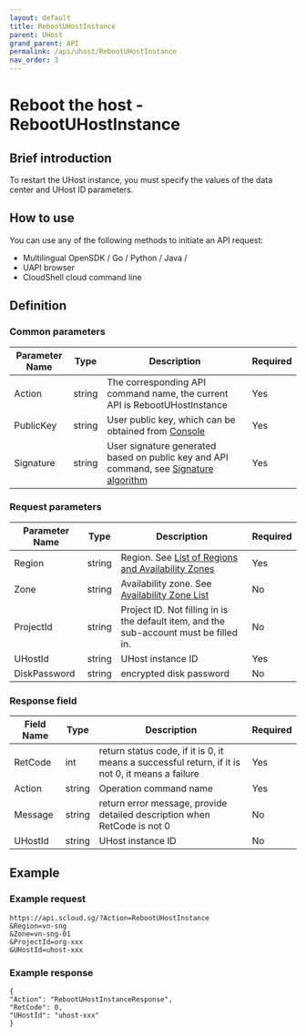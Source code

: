 ```yaml
---
layout: default
title: RebootUHostInstance
parent: UHost
grand_parent: API
permalink: /api/uhost/RebootUHostInstance
nav_order: 3
---
```

# Reboot the host - RebootUHostInstance
## Brief introduction
To restart the UHost instance, you must specify the values of the data center and UHost ID parameters.

## How to use
You can use any of the following methods to initiate an API request:
- Multilingual OpenSDK / Go / Python / Java /
- UAPI browser
- CloudShell cloud command line

## Definition
### Common parameters

| Parameter Name | Type | Description | Required |
| --- | --- | --- | --- |
| Action | string | The corresponding API command name, the current API is RebootUHostInstance | Yes |
| PublicKey | string | User public key, which can be obtained from [Console](https://console.scloud.sg/uaccount/api_manage) | Yes |
| Signature | string | User signature generated based on public key and API command, see [Signature algorithm](https://docs.scloud.sg/api/common/signature-algorithm) | Yes |

### Request parameters

| Parameter Name | Type | Description | Required |
| --- | --- | --- | --- |
| Region | string | Region. See [List of Regions and Availability Zones](https://docs.scloud.sg/api/summary/region-and-zone) | Yes |
| Zone | string | Availability zone. See [Availability Zone List](https://docs.scloud.sg/api/summary/region-and-zone) | No |
| ProjectId | string | Project ID. Not filling in is the default item, and the sub-account must be filled in. | No |
| UHostId | string | UHost instance ID | Yes |
| DiskPassword | string | encrypted disk password | No |

### Response field

| Field Name | Type | Description | Required |
| --- | --- | --- | --- |
| RetCode | int | return status code, if it is 0, it means a successful return, if it is not 0, it means a failure | Yes |
| Action | string | Operation command name | Yes |
| Message | string | return error message, provide detailed description when RetCode is not 0 | No |
| UHostId | string | UHost instance ID | No |

## Example
### Example request

```
https://api.scloud.sg/?Action=RebootUHostInstance
&Region=vn-sng
&Zone=vn-sng-01
&ProjectId=org-xxx
&UHostId=uhost-xxx
```

### Example response

```
{
"Action": "RebootUHostInstanceResponse",
"RetCode": 0,
"UHostId": "uhost-xxx"
}
```